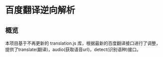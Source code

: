 # 百度翻译逆向解析

## 概览
本项目基于不再更新的 translation.js 库，根据最新的百度翻译接口进行了调整，提供了translate(翻译)，audio(获取语音url)，detect(识别语种)接口。

